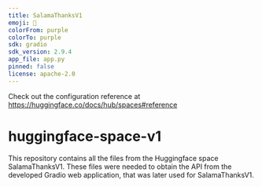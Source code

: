 ```yaml
---
title: SalamaThanksV1
emoji: 🐨
colorFrom: purple
colorTo: purple
sdk: gradio
sdk_version: 2.9.4
app_file: app.py
pinned: false
license: apache-2.0
---
```


Check out the configuration reference at https://huggingface.co/docs/hub/spaces#reference

#
# huggingface-space-v1

This repository contains all the files from the Huggingface space SalamaThanksV1. These files were needed to obtain the API from the developed Gradio web application, that was later used for SalamaThanksV1.
